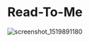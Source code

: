 # Read-To-Me
![screenshot_1519891180](https://user-images.githubusercontent.com/19359776/36834236-ebaad160-1d3a-11e8-9e6a-38e52c3a453f.png)
